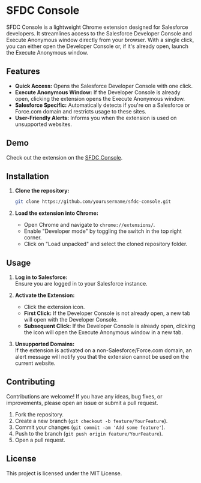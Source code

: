 
# SFDC Console

SFDC Console is a lightweight Chrome extension designed for Salesforce developers. It streamlines access to the Salesforce Developer Console and Execute Anonymous window directly from your browser. With a single click, you can either open the Developer Console or, if it's already open, launch the Execute Anonymous window.

## Features

- **Quick Access:** Opens the Salesforce Developer Console with one click.
- **Execute Anonymous Window:** If the Developer Console is already open, clicking the extension opens the Execute Anonymous window.
- **Salesforce Specific:** Automatically detects if you're on a Salesforce or Force.com domain and restricts usage to these sites.
- **User-Friendly Alerts:** Informs you when the extension is used on unsupported websites.

## Demo

Check out the extension on the [SFDC Console](https://chromewebstore.google.com/detail/sfdc-console/eeeeobhnlbmdckdncgflimpaianinamf).

## Installation

1. **Clone the repository:**

   ```bash
   git clone https://github.com/yourusername/sfdc-console.git
   ```

2. **Load the extension into Chrome:**
   - Open Chrome and navigate to `chrome://extensions/`.
   - Enable "Developer mode" by toggling the switch in the top right corner.
   - Click on "Load unpacked" and select the cloned repository folder.

## Usage

1. **Log in to Salesforce:**  
   Ensure you are logged in to your Salesforce instance.

2. **Activate the Extension:**
   - Click the extension icon.
   - **First Click:** If the Developer Console is not already open, a new tab will open with the Developer Console.
   - **Subsequent Click:** If the Developer Console is already open, clicking the icon will open the Execute Anonymous window in a new tab.

3. **Unsupported Domains:**  
   If the extension is activated on a non-Salesforce/Force.com domain, an alert message will notify you that the extension cannot be used on the current website.



## Contributing

Contributions are welcome! If you have any ideas, bug fixes, or improvements, please open an issue or submit a pull request.

1. Fork the repository.
2. Create a new branch (`git checkout -b feature/YourFeature`).
3. Commit your changes (`git commit -am 'Add some feature'`).
4. Push to the branch (`git push origin feature/YourFeature`).
5. Open a pull request.

## License

This project is licensed under the MIT License.
